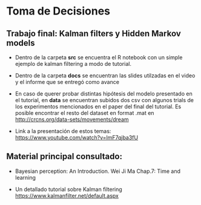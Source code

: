 # Toma de Decisiones

## Trabajo final: Kalman filters y Hidden Markov models

* Dentro de la carpeta **src** se encuentra el R notebook con un simple ejemplo de kalman filtering a modo de tutorial. 

* Dentro de la carpeta **docs** se encuentran las slides utilzadas en el video y el informe que se entregó como avance

* En caso de querer probar distintas hipótesis del modelo presentado en el tutorial, en **data** se encuentran subidos dos csv con algunos trials de los experimentos mencionados en el paper del final del tutorial. Es posible encontrar el resto del dataset en format .mat en http://crcns.org/data-sets/movements/dream

* Link a la presentación de estos temas: https://www.youtube.com/watch?v=lmF7qjba3fU

## Material principal consultado:

* Bayesian perception: An Introduction. Wei Ji Ma Chap.7: Time and learning

* Un detallado tutorial sobre Kalman filtering https://www.kalmanfilter.net/default.aspx
